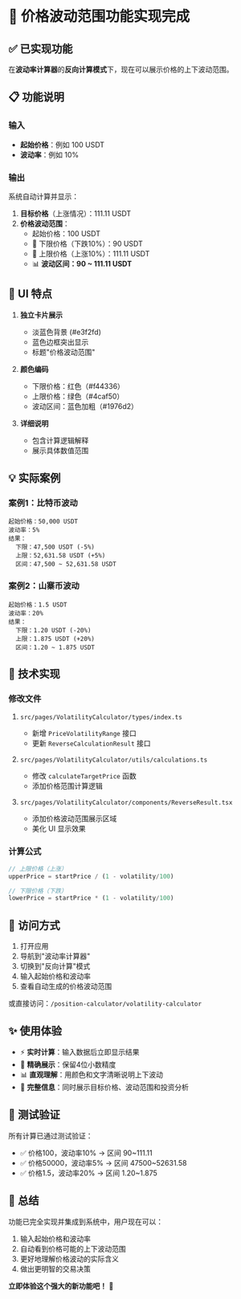 # 🎯 价格波动范围功能实现完成

## ✅ 已实现功能

在**波动率计算器**的**反向计算模式**下，现在可以展示价格的上下波动范围。

## 📋 功能说明

### 输入
- **起始价格**：例如 100 USDT
- **波动率**：例如 10%

### 输出
系统自动计算并显示：

1. **目标价格**（上涨情况）：111.11 USDT
2. **价格波动范围**：
   - 起始价格：100 USDT
   - 🔻 下限价格（下跌10%）：90 USDT
   - 🔺 上限价格（上涨10%）：111.11 USDT
   - 📊 **波动区间：90 ~ 111.11 USDT**

## 🎨 UI 特点

1. **独立卡片展示**
   - 淡蓝色背景 (#e3f2fd)
   - 蓝色边框突出显示
   - 标题"价格波动范围"

2. **颜色编码**
   - 下限价格：红色（#f44336）
   - 上限价格：绿色（#4caf50）
   - 波动区间：蓝色加粗（#1976d2）

3. **详细说明**
   - 包含计算逻辑解释
   - 展示具体数值范围

## 💡 实际案例

### 案例1：比特币波动
```
起始价格：50,000 USDT
波动率：5%
结果：
  下限：47,500 USDT (-5%)
  上限：52,631.58 USDT (+5%)
  区间：47,500 ~ 52,631.58 USDT
```

### 案例2：山寨币波动
```
起始价格：1.5 USDT
波动率：20%
结果：
  下限：1.20 USDT (-20%)
  上限：1.875 USDT (+20%)
  区间：1.20 ~ 1.875 USDT
```

## 🔧 技术实现

### 修改文件
1. `src/pages/VolatilityCalculator/types/index.ts`
   - 新增 `PriceVolatilityRange` 接口
   - 更新 `ReverseCalculationResult` 接口

2. `src/pages/VolatilityCalculator/utils/calculations.ts`
   - 修改 `calculateTargetPrice` 函数
   - 添加价格范围计算逻辑

3. `src/pages/VolatilityCalculator/components/ReverseResult.tsx`
   - 添加价格波动范围展示区域
   - 美化 UI 显示效果

### 计算公式
```typescript
// 上限价格（上涨）
upperPrice = startPrice / (1 - volatility/100)

// 下限价格（下跌）
lowerPrice = startPrice * (1 - volatility/100)
```

## 📍 访问方式

1. 打开应用
2. 导航到"波动率计算器"
3. 切换到"反向计算"模式
4. 输入起始价格和波动率
5. 查看自动生成的价格波动范围

或直接访问：`/position-calculator/volatility-calculator`

## ✨ 使用体验

- ⚡ **实时计算**：输入数据后立即显示结果
- 🎯 **精确展示**：保留4位小数精度
- 📊 **直观理解**：用颜色和文字清晰说明上下波动
- 💪 **完整信息**：同时展示目标价格、波动范围和投资分析

## 🧪 测试验证

所有计算已通过测试验证：
- ✅ 价格100，波动率10% → 区间 90~111.11
- ✅ 价格50000，波动率5% → 区间 47500~52631.58
- ✅ 价格1.5，波动率20% → 区间 1.20~1.875

## 🎉 总结

功能已完全实现并集成到系统中，用户现在可以：
1. 输入起始价格和波动率
2. 自动看到价格可能的上下波动范围
3. 更好地理解价格波动的实际含义
4. 做出更明智的交易决策

**立即体验这个强大的新功能吧！** 🚀

